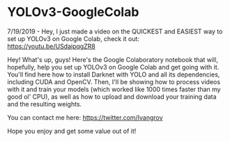 # YOLOv3-GoogleColab

7/19/2019 - Hey, I just made a video on the QUICKEST and EASIEST way to set up YOLOv3 on Google Colab, check it out: https://youtu.be/USdaipqgZR8


Hey! What's up, guys! Here's the Google Colaboratory notebook that will, hopefully, help you set up YOLOv3 on Google Colab and get going with it. You'll find here how to install Darknet with YOLO and all its dependencies, including CUDA and OpenCV. Then, I'll be showing how to process videos with it and train your models (which worked like 1000 times faster than my good ol' CPU), as well as how to upload and download your training data and the resulting weights.

You can contact me here: https://twitter.com/Ivangrov 

Hope you enjoy and get some value out of it!
